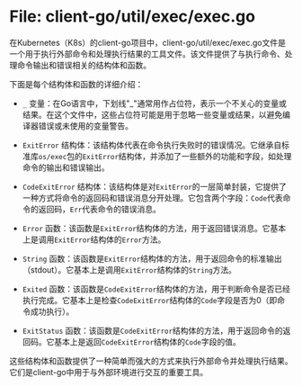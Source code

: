 # File: client-go/util/exec/exec.go

在Kubernetes（K8s）的client-go项目中，client-go/util/exec/exec.go文件是一个用于执行外部命令和处理执行结果的工具文件。该文件提供了与执行命令、处理命令输出和错误相关的结构体和函数。

下面是每个结构体和函数的详细介绍：

- `_` 变量：在Go语言中，下划线"_"通常用作占位符，表示一个不关心的变量或结果。在这个文件中，这些占位符可能是用于忽略一些变量或结果，以避免编译器错误或未使用的变量警告。

- `ExitError` 结构体：该结构体代表在命令执行失败时的错误情况。它继承自标准库`os/exec`包的`ExitError`结构体，并添加了一些额外的功能和字段，如处理命令的输出和错误输出。

- `CodeExitError` 结构体：该结构体是对`ExitError`的一层简单封装，它提供了一种方式将命令的返回码和错误消息分开处理。它包含两个字段：`Code`代表命令的返回码，`Err`代表命令的错误消息。

- `Error` 函数：该函数是`ExitError`结构体的方法，用于返回错误消息。它基本上是调用`ExitError`结构体的`Error`方法。

- `String` 函数：该函数是`ExitError`结构体的方法，用于返回命令的标准输出（stdout）。它基本上是调用`ExitError`结构体的`String`方法。

- `Exited` 函数：该函数是`CodeExitError`结构体的方法，用于判断命令是否已经执行完成。它基本上是检查`CodeExitError`结构体的`Code`字段是否为0（即命令成功执行）。

- `ExitStatus` 函数：该函数是`CodeExitError`结构体的方法，用于返回命令的返回码。它基本上是返回`CodeExitError`结构体的`Code`字段的值。

这些结构体和函数提供了一种简单而强大的方式来执行外部命令并处理执行结果。它们是client-go中用于与外部环境进行交互的重要工具。

